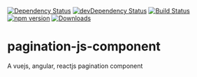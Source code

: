[![Dependency Status](https://david-dm.org/plantain-00/pagination-js-component.svg)](https://david-dm.org/plantain-00/pagination-js-component)
[![devDependency Status](https://david-dm.org/plantain-00/pagination-js-component/dev-status.svg)](https://david-dm.org/plantain-00/pagination-js-component#info=devDependencies)
[![Build Status](https://travis-ci.org/plantain-00/pagination-js-component.svg?branch=master)](https://travis-ci.org/plantain-00/pagination-js-component)
[![npm version](https://badge.fury.io/js/pagination-js-component.svg)](https://badge.fury.io/js/pagination-js-component)
[![Downloads](https://img.shields.io/npm/dm/pagination-js-component.svg)](https://www.npmjs.com/package/pagination-js-component)

# pagination-js-component

A vuejs, angular, reactjs pagination component
